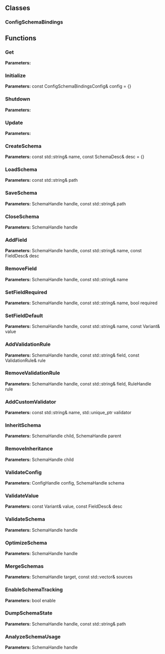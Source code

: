 
## Classes

### ConfigSchemaBindings




## Functions

### Get



**Parameters:** 

### Initialize



**Parameters:** const ConfigSchemaBindingsConfig& config = {}

### Shutdown



**Parameters:** 

### Update



**Parameters:** 

### CreateSchema



**Parameters:** const std::string& name, const SchemaDesc& desc = {}

### LoadSchema



**Parameters:** const std::string& path

### SaveSchema



**Parameters:** SchemaHandle handle, const std::string& path

### CloseSchema



**Parameters:** SchemaHandle handle

### AddField



**Parameters:** SchemaHandle handle, const std::string& name, const FieldDesc& desc

### RemoveField



**Parameters:** SchemaHandle handle, const std::string& name

### SetFieldRequired



**Parameters:** SchemaHandle handle, const std::string& name, bool required

### SetFieldDefault



**Parameters:** SchemaHandle handle, const std::string& name, const Variant& value

### AddValidationRule



**Parameters:** SchemaHandle handle, const std::string& field, const ValidationRule& rule

### RemoveValidationRule



**Parameters:** SchemaHandle handle, const std::string& field, RuleHandle rule

### AddCustomValidator



**Parameters:** const std::string& name, std::unique_ptr<ICustomValidator> validator

### InheritSchema



**Parameters:** SchemaHandle child, SchemaHandle parent

### RemoveInheritance



**Parameters:** SchemaHandle child

### ValidateConfig



**Parameters:** ConfigHandle config, SchemaHandle schema

### ValidateValue



**Parameters:** const Variant& value, const FieldDesc& desc

### ValidateSchema



**Parameters:** SchemaHandle handle

### OptimizeSchema



**Parameters:** SchemaHandle handle

### MergeSchemas



**Parameters:** SchemaHandle target, const std::vector<SchemaHandle>& sources

### EnableSchemaTracking



**Parameters:** bool enable

### DumpSchemaState



**Parameters:** SchemaHandle handle, const std::string& path

### AnalyzeSchemaUsage



**Parameters:** SchemaHandle handle
